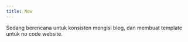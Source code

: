 ```yaml
---
title: Now
---
```


Sedang berencana untuk konsisten mengisi blog, dan membuat template untuk no code website.
